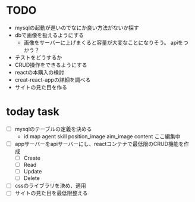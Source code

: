 # TODO
- mysqlの起動が遅いのでなにか良い方法がないか探す
- dbで画像を扱えるようにする
  - 画像をサーバーに上げまくると容量が大変なことになりそう。
    apiをつかう？
- テストをどうするか
- CRUD操作をできるようにする
- reactの本購入の検討
- creat-react-appの詳細を調べる
- サイトの見た目を作る

# today task
+ [ ] mysqlのテーブルの定義を決める
  - id map agent skill position_image aim_image content ここ編集中
+ [ ] appサーバーをapiサーバーにし、reactコンテナで最低限のCRUD機能を作成
  + [ ] Create
  + [ ] Read
  + [ ] Update
  + [ ] Delete
+ [ ] cssのライブラリを決め、適用
+ [ ] サイトの見た目を最低限整える
